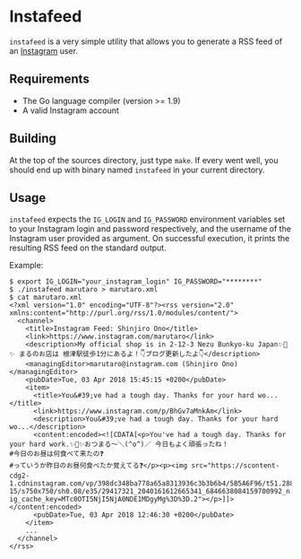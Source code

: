 # Instafeed

`instafeed` is a very simple utility that allows you to generate a RSS feed of an [Instagram](https://www.instagram.com/) user.

## Requirements

* The Go language compiler (version >= 1.9)
* A valid Instagram account

## Building

At the top of the sources directory, just type `make`. If every went well, you should end up with binary named `instafeed` in your current directory.

## Usage

`instafeed` expects the `IG_LOGIN` and `IG_PASSWORD` environment variables set to your Instagram login and password respectively, and the username of the Instagram user provided as argument. On successful execution, it prints the resulting RSS feed on the standard output.

Example:

```
$ export IG_LOGIN="your_instagram_login" IG_PASSWORD="********"
$ ./instafeed marutaro > marutaro.xml
$ cat marutaro.xml
<?xml version="1.0" encoding="UTF-8"?><rss version="2.0" xmlns:content="http://purl.org/rss/1.0/modules/content/">
  <channel>
    <title>Instagram Feed: Shinjiro Ono</title>
    <link>https://www.instagram.com/marutaro</link>
    <description>My official shop is in 2-12-3 Nezu Bunkyo-ku Japan✨🐶✨ まるのお店は 根津駅徒歩1分にあるよ！👇ブログ更新したよ👇</description>
    <managingEditor>marutaro@instagram.com (Shinjiro Ono)</managingEditor>
    <pubDate>Tue, 03 Apr 2018 15:45:15 +0200</pubDate>
    <item>
      <title>You&#39;ve had a tough day. Thanks for your hard wo...</title>
      <link>https://www.instagram.com/p/BhGv7aMnkAm</link>
      <description>You&#39;ve had a tough day. Thanks for your hard wo...</description>
      <content:encoded><![CDATA[<p>You've had a tough day. Thanks for your hard work.✨🐶✨おつまる〜＼(^o^)／ 今日もよく頑張ったね！
#今日のお昼は何食べて来たの❓
#っていうか昨日のお昼何食べたか覚えてる❓</p><p><img src="https://scontent-cdg2-1.cdninstagram.com/vp/398dc348ba778a65a8313936c3b3b6b4/5B5A6F96/t51.2885-15/s750x750/sh0.08/e35/29417321_2040161612665341_6846638084159700992_n.jpg?ig_cache_key=MTc0OTI5NjI5NjA0NDE1MDgyMg%3D%3D.2"></p>]]></content:encoded>
      <pubDate>Tue, 03 Apr 2018 12:46:30 +0200</pubDate>
    </item>
    ...
  </channel>
</rss>
```